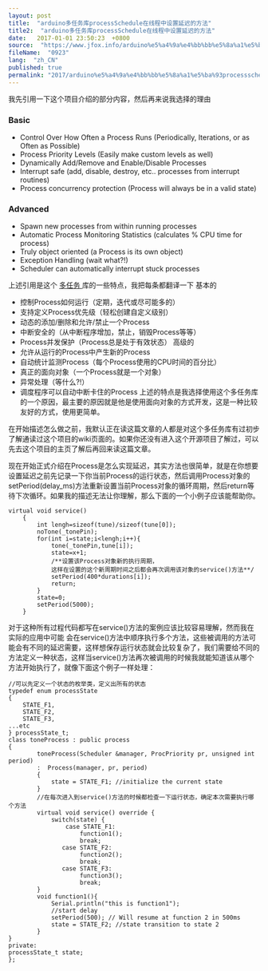 ```yaml
---
layout: post
title:  "arduino多任务库processSchedule在线程中设置延迟的方法"
title2:  "arduino多任务库processSchedule在线程中设置延迟的方法"
date:   2017-01-01 23:50:23  +0800
source:  "https://www.jfox.info/arduino%e5%a4%9a%e4%bb%bb%e5%8a%a1%e5%ba%93processschedule%e5%9c%a8%e7%ba%bf%e7%a8%8b%e4%b8%ad%e8%ae%be%e7%bd%ae%e5%bb%b6%e8%bf%9f%e7%9a%84%e6%96%b9%e6%b3%95.html"
fileName:  "0923"
lang:  "zh_CN"
published: true
permalink: "2017/arduino%e5%a4%9a%e4%bb%bb%e5%8a%a1%e5%ba%93processschedule%e5%9c%a8%e7%ba%bf%e7%a8%8b%e4%b8%ad%e8%ae%be%e7%bd%ae%e5%bb%b6%e8%bf%9f%e7%9a%84%e6%96%b9%e6%b3%95.html"
---
```


我先引用一下这个项目介绍的部分内容，然后再来说我选择的理由 

###  Basic 

-  Control Over How Often a Process Runs (Periodically, Iterations, or as Often as Possible) 
-  Process Priority Levels (Easily make custom levels as well) 
-  Dynamically Add/Remove and Enable/Disable Processes 
-  Interrupt safe (add, disable, destroy, etc.. processes from interrupt routines) 
-  Process concurrency protection (Process will always be in a valid state) 

###  Advanced 

-  Spawn new processes from within running processes 
-  Automatic Process Monitoring Statistics (calculates % CPU time for process) 
-  Truly object oriented (a Process is its own object) 
-  Exception Handling (wait what?!) 
-  Scheduler can automatically interrupt stuck processes 

 上述引用是这个 [ 多任务 ](https://www.jfox.info/go.php?url=http://www.asymt.com/tag/%e5%a4%9a%e4%bb%bb%e5%8a%a1) 库的一些特点，我把每条都翻译一下 基本的 

-  控制Process如何运行（定期，迭代或尽可能多的） 
-  支持定义Process优先级（轻松创建自定义级别） 
-  动态的添加/删除和允许/禁止一个Process 
-  中断安全的（从中断程序增加，禁止，销毁Process等等） 
-  Process并发保护（Process总是处于有效状态） 高级的 
-  允许从运行的Process中产生新的Process 
-  自动统计监测Process（每个Process使用的CPU时间的百分比） 
-  真正的面向对象（一个Process就是一个对象） 
-  异常处理（等什么?!） 
-  调度程序可以自动中断卡住的Process 上述的特点是我选择使用这个多任务库的一个原因，最主要的原因就是他是使用面向对象的方式开发，这是一种比较友好的方式，使用更简单。 

 在开始描述怎么做之前，我默认正在读这篇文章的人都是对这个多任务库有过初步了解通读过这个项目的wiki页面的。如果你还没有进入这个开源项目了解过，可以先去这个项目的主页了解后再回来读这篇文章。 

 现在开始正式介绍在Process是怎么实现延迟，其实方法也很简单，就是在你想要设置延迟之前先记录一下你当前Process的运行状态，然后调用Process对象的setPeriod(delay_ms)方法重新设置当前Process对象的循环周期，然后return等待下次循环。如果我的描述无法让你理解，那么下面的一个小例子应该能帮助你。 

    
    virtual void service()
        {
            int lengh=sizeof(tune)/sizeof(tune[0]);
            noTone(_tonePin);
            for(int i=state;i<lengh;i++){
                tone(_tonePin,tune[i]);
                state=x+1;
                /**设置该Process对象新的执行周期，
                这样在设置的这个新周期时间之后都会再次调用该对象的service()方法**/
                setPeriod(400*durations[i]);  
                return;
            }
            state=0;
            setPeriod(5000);
        }

 对于这种所有过程代码都写在service()方法的案例应该比较容易理解，然而我在实际的应用中可能 会在service()方法中顺序执行多个方法，这些被调用的方法可能会有不同的延迟需要，这样想保存运行状态就会比较复杂了，我们需要给不同的方法定义一种状态，这样当service()方法再次被调用的时候我就能知道该从哪个方法开始执行了，就像下面这个例子一样处理： 

    
    //可以先定义一个状态的枚举类，定义出所有的状态
    typedef enum processState
    {
        STATE_F1,
        STATE_F2,
        STATE_F3,
    ...etc
    } processState_t;
    class toneProcess : public process
    {
            toneProcess(Scheduler &manager, ProcPriority pr, unsigned int period)
            :  Process(manager, pr, period)
            {
                state = STATE_F1; //initialize the current state
            }
            //在每次进入到service()方法的时候都检查一下运行状态，确定本次需要执行哪个方法
            virtual void service() override {
                switch(state) {
                    case STATE_F1:
                        function1();
                        break;
                   case STATE_F2:
                        function2();
                        break;
                   case STATE_F3:
                        function3();
                        break;
            }
            void function1(){
                Serial.println("this is function1");
                //start delay
                setPeriod(500); // Will resume at function 2 in 500ms
                state = STATE_F2; //state transition to state 2
            }
    }
    private:
    processState_t state;
    };
